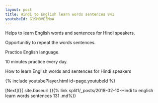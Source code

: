 ```yaml
---
layout: post
title: Hindi to English learn words sentences 941 
youtubeId: G1SM0VEZMoA
---
```

 
 
Helps to learn English words and sentences for Hindi speakers.

Opportunitiy to repeat the words sentences. 

Practice English language. 
 
10 minutes practice every day. 
 
How to learn English words and sentences for Hindi speakers 
 
{% include youtubePlayer.html id=page.youtubeId %}
 
 
[Next]({{ site.baseurl }}{% link  split1/_posts/2018-02-10-Hindi to english learn words sentences 131 .md%})
 
